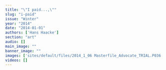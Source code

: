 ```yaml
---
title: "\"I paid...,\""
slug: "i-paid"
issue: "Winter"
year: "2014"
date: "2014-01-01"
authors: ['Hans Haacke']
section: "art"
audio: []
main_image: ""
banner_image: ""
images: ['sites/default/files/2014_1_06 Masterfile_Advocate_TRIAL.P036 full size.png']
videos: []
---
```

